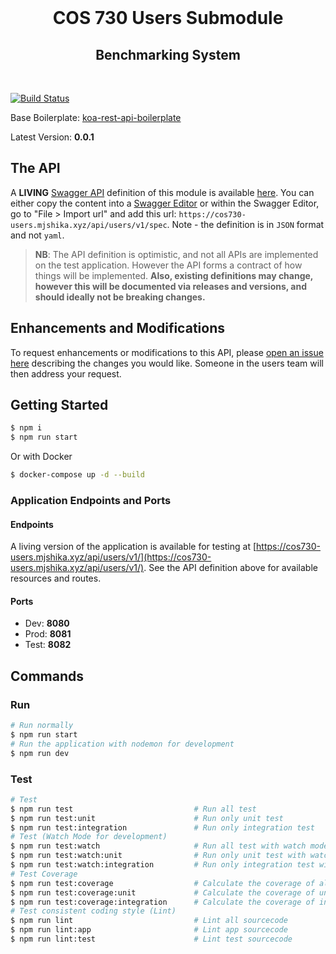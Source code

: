 <div align="center">
  <br />
  <h1>COS 730 Users Submodule</h1>
  <h2>Benchmarking System</h2>
</div>
<br />

[![Build Status](https://travis-ci.org/cos730-2018-implementation-users/users-submodule.svg?branch=project-init)](https://travis-ci.org/cos730-2018-implementation-users/users-submodule)


Base Boilerplate: [koa-rest-api-boilerplate](https://github.com/posquit0/koa-rest-api-boilerplate)

Latest Version: **0.0.1**

## The API

A **LIVING** [Swagger API](https://swagger.io/) definition of this module is available [here](https://cos730-users.mjshika.xyz/api/users/v1/spec). You can either copy the content into a [Swagger Editor](http://editor.swagger.io/) or within the Swagger Editor, go to "File > Import url" and add this url: ``https://cos730-users.mjshika.xyz/api/users/v1/spec``. Note - the definition is in ``JSON`` format and not ``yaml``.

> **NB**: The API definition is optimistic, and not all APIs are implemented on the test application. However the API forms a contract of how things will be implemented. **Also, existing definitions may change, however this will be documented via releases and versions, and should ideally not be breaking changes.**

## Enhancements and Modifications

To request enhancements or modifications to this API, please [open an issue here](https://github.com/cos730-2018-implementation-users/users-submodule/issues/new) describing the changes you would like. Someone in the users team will then address your request.

## Getting Started

```zsh
$ npm i
$ npm run start
```

Or with Docker

```zsh
$ docker-compose up -d --build
```

### Application Endpoints and Ports

#### Endpoints

A living version of the application is available for testing at [https://cos730-users.mjshika.xyz/api/users/v1/](https://cos730-users.mjshika.xyz/api/users/v1/). See the API definition above for available resources and routes.

#### Ports

* Dev: **8080**
* Prod: **8081**
* Test: **8082**

## Commands

### Run

```zsh
# Run normally
$ npm run start
# Run the application with nodemon for development
$ npm run dev
```

### Test

```zsh
# Test
$ npm run test                           # Run all test
$ npm run test:unit                      # Run only unit test
$ npm run test:integration               # Run only integration test
# Test (Watch Mode for development)
$ npm run test:watch                     # Run all test with watch mode
$ npm run test:watch:unit                # Run only unit test with watch mode
$ npm run test:watch:integration         # Run only integration test with watch mode
# Test Coverage
$ npm run test:coverage                  # Calculate the coverage of all test
$ npm run test:coverage:unit             # Calculate the coverage of unit test
$ npm run test:coverage:integration      # Calculate the coverage of integration test
# Test consistent coding style (Lint)
$ npm run lint                           # Lint all sourcecode
$ npm run lint:app                       # Lint app sourcecode
$ npm run lint:test                      # Lint test sourcecode
```

